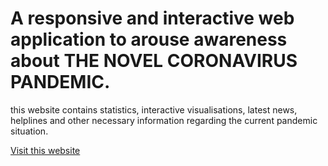 # A responsive and interactive web application to arouse awareness about THE NOVEL CORONAVIRUS PANDEMIC.
this website contains statistics, interactive visualisations, latest news, helplines and other necessary information regarding the current pandemic situation.

[Visit this website](http://covid-in.herokuapp.com/)
